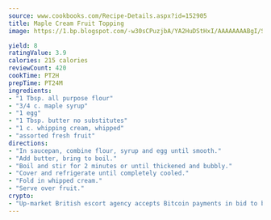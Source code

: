 ```yaml
---
source: www.cookbooks.com/Recipe-Details.aspx?id=152905
title: Maple Cream Fruit Topping
image: https://1.bp.blogspot.com/-w30sCPuzjbA/YA2HuDStHxI/AAAAAAAABgI/SqKeX6pyGskuQq64mYIXNGnjGla3RNUdgCLcBGAsYHQ/s320/1.png

yield: 8
ratingValue: 3.9
calories: 215 calories
reviewCount: 420
cookTime: PT2H
prepTime: PT24M
ingredients:
- "1 Tbsp. all purpose flour"
- "3/4 c. maple syrup"
- "1 egg"
- "1 Tbsp. butter no substitutes"
- "1 c. whipping cream, whipped"
- "assorted fresh fruit"
directions:
- "In saucepan, combine flour, syrup and egg until smooth."
- "Add butter, bring to boil."
- "Boil and stir for 2 minutes or until thickened and bubbly."
- "Cover and refrigerate until completely cooled."
- "Fold in whipped cream."
- "Serve over fruit."
crypto:
- "Up-market British escort agency accepts Bitcoin payments in bid to boost worker safety and client anonymity."
---
```

